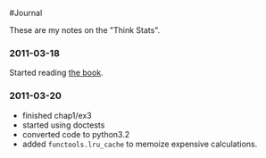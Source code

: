 #Journal

These are my notes on the "Think Stats".

### 2011-03-18

Started reading [the book](http://www.greenteapress.com/thinkstats/thinkstats.pdf).

### 2011-03-20

* finished chap1/ex3
* started using doctests
* converted code to python3.2
* added `functools.lru_cache` to memoize expensive calculations.

